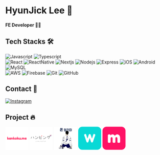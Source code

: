 # HyunJick Lee 👋

#### FE Developer 🙋‍♂      

## Tech Stacks 🛠  

![Javascript](https://img.shields.io/badge/JavaScript-F7DF1E?style=flat-square&logo=Javascript&logoColor=212121)
![Typescript](https://img.shields.io/badge/TypeScript-3178C6?style=flat-square&logo=TypeScript&logoColor=fff)  
![React](https://img.shields.io/badge/React-fff?style=flat-square&logo=React&logoColor=61DAFB)
![ReactNative](https://img.shields.io/badge/ReactNative-fff?style=flat-square&logo=React&logoColor=61DAFB)
![Nextjs](https://img.shields.io/badge/Next.js-000000?style=flat-square&logo=Next.js&logoColor=fff)
![Nodejs](https://img.shields.io/badge/Node.js-339933?style=flat-square&logo=Node.js&logoColor=fff)
![Express](https://img.shields.io/badge/Express-000?style=flat-square&logo=Express&logoColor=fff)
![iOS](https://img.shields.io/badge/iOS-000?style=flat-square&logo=iOS&logoColor=fff)
![Android](https://img.shields.io/badge/Android-3DDC84?style=flat-square&logo=Android&logoColor=fff)  
![MySQL](https://img.shields.io/badge/MySQL-4479A1?style=flat-square&logo=MySQL&logoColor=fff)  
![AWS](https://img.shields.io/badge/AWS-232F3E?style=flat-square&logo=Amazon-AWS&logoColor=fff)
![Firebase](https://img.shields.io/badge/Firebase-FFCA28?style=flat-square&logo=Firebase&logoColor=000)
![Git](https://img.shields.io/badge/Git-F05032?style=flat-square&logo=Git&logoColor=fff)
![GitHub](https://img.shields.io/badge/GitHub-181717?style=flat-square&logo=GitHub&logoColor=fff)

## Contact 🤝

[![Instagram](https://img.shields.io/badge/Instagram-E4405F?style=flat-square&logo=Instagram&logoColor=fff)](https://www.instagram.com/hjick_1)

## Project 🔥

[<img src="kankokume.png" alt="kankokume-logo" width="72"/>](https://www.kankoku.me)
[<img src="hanping.png" alt="hanping-logo" width="72"/>](https://play.google.com/store/apps/details?id=com.ssubook)
[<img src="sonny.png" alt="sonny-logo" width="72"/>](https://play.google.com/store/apps/details?id=com.sonny_alarm)
<img src="wing.png" alt="wing-logo" width="72"/>
[<img src="melting.png" alt="melting-logo" width="72"/>](https://melting.app)
